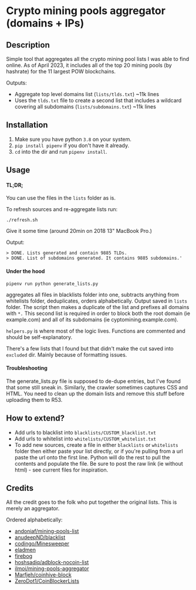 # Crypto mining pools aggregator (domains + IPs)

## Description
Simple tool that aggregates all the crypto mining pool lists I was able to find online. As of April 2023, it includes all of the top 20 mining pools (by hashrate) for the 11 largest POW blockchains.

Outputs:
- Aggregate top level domains list (`lists/tlds.txt`) ~11k lines
- Uses the `tlds.txt` file to create a second list that includes a wildcard covering all subdomains (`lists/subdomains.txt`) ~11k lines
 
## Installation

1. Make sure you have python `3.8` on your system.
2. `pip install pipenv` if you don't have it already.
3. `cd` into the dir and run `pipenv install`.
 
## Usage

#### TL;DR;

You can use the files in the `lists` folder as is.

To refresh sources and re-aggregate lists run: 

```
./refresh.sh
```

Give it some time (around 20min on 2018 13" MacBook Pro.) 

Output:
```
> DONE. Lists generated and contain 9885 TLDs.
> DONE. List of subdomains generated. It contains 9885 subdomains.'
```

#### Under the hood

```
pipenv run python generate_lists.py
```
aggregates all files in blacklists folder into one, subtracts anything from whitelists folder, deduplicates, orders alphabetically. Output saved in `lists` folder. The script then makes a duplicate of the list and prefixes all domains with `*.` This second list is required in order to block both the root domain (ie example.com) and all of its subdomains (ie cyptomining.example.com).


`helpers.py` is where most of the logic lives. Functions are commented and should be self-explanatory.

There's a few lists that I found but that didn't make the cut saved into `excluded` dir. Mainly because of formatting issues.

#### Troubleshooting

The generate_lists.py file is supposed to de-dupe entries, but I've found that some still sneak in. Similarly, the crawler sometimes captures CSS and HTML. You need to clean up the domain lists and remove this stuff before uploading them to R53.

## How to extend?

- Add urls to blacklist into `blacklists/CUSTOM_blacklist.txt`
- Add urls to whitelist into `whitelists/CUSTOM_whitelist.txt`
- To add new sources, create a file in either `blacklists` or `whitelists` folder then either paste your list directly, or if you're pulling from a url paste the url onto the first line. Python will do the rest to pull the contents and populate the file. Be sure to post the raw link (ie without html) - see current files for inspiration.

 
## Credits

All the credit goes to the folk who put together the original lists. This is merely an aggregator.

Ordered alphabetically:

- [andoniaf/mining-pools-list](https://github.com/andoniaf/mining-pools-list)
- [anudeepND/blacklist](https://github.com/anudeepND/blacklist)
- [codingo/Minesweeper](https://github.com/codingo/Minesweeper/)
- [eladmen](https://www.catonetworks.com/blog/the-crypto-mining-threat)
- [firebog](https://firebog.net/)
- [hoshsadiq/adblock-nocoin-list](https://github.com/hoshsadiq/adblock-nocoin-list)
- [ilmoi/mining-pools-aggregator](https://github.com/ilmoi/mining-pools-aggregator)
- [Marfjeh/coinhive-block](https://github.com/Marfjeh/coinhive-block)
- [ZeroDot1/CoinBlockerLists](https://gitlab.com/ZeroDot1/CoinBlockerLists)